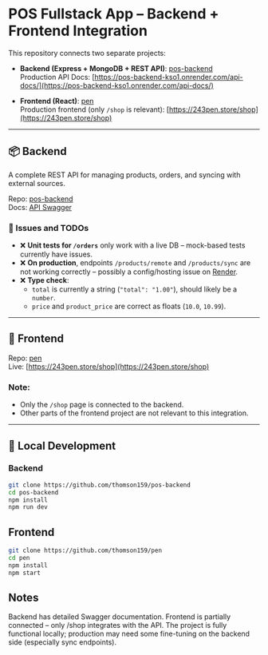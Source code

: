 # POS Fullstack App – Backend + Frontend Integration

This repository connects two separate projects:

- **Backend (Express + MongoDB + REST API)**: [pos-backend](https://github.com/thomson159/pos-backend)  
  Production API Docs: [https://pos-backend-kso1.onrender.com/api-docs/](https://pos-backend-kso1.onrender.com/api-docs/)
  
- **Frontend (React)**: [pen](https://github.com/thomson159/pen)  
  Production frontend (only `/shop` is relevant): [https://243pen.store/shop](https://243pen.store/shop)

---

## 📦 Backend

A complete REST API for managing products, orders, and syncing with external sources.

Repo: [pos-backend](https://github.com/thomson159/pos-backend)  
Docs: [API Swagger](https://pos-backend-kso1.onrender.com/api-docs/)

### 📌 Issues and TODOs

- ❌ **Unit tests for `/orders`** only work with a live DB – mock-based tests currently have issues.
- ❌ **On production**, endpoints `/products/remote` and `/products/sync` are not working correctly – possibly a config/hosting issue on [Render](https://render.com/).
- ❌ **Type check**:
  - `total` is currently a string (`"total": "1.00"`), should likely be a `number`.
  - `price` and `product_price` are correct as floats (`10.0`, `10.99`).

---

## 🛒 Frontend

Repo: [pen](https://github.com/thomson159/pen)  
Live: [https://243pen.store/shop](https://243pen.store/shop)

### Note:
- Only the `/shop` page is connected to the backend.
- Other parts of the frontend project are not relevant to this integration.

---

## 🔧 Local Development

### Backend

```bash
git clone https://github.com/thomson159/pos-backend
cd pos-backend
npm install
npm run dev
```

## Frontend

```bash
git clone https://github.com/thomson159/pen
cd pen
npm install
npm start
```

## Notes

Backend has detailed Swagger documentation.
Frontend is partially connected – only /shop integrates with the API.
The project is fully functional locally; production may need some fine-tuning on the backend side (especially sync endpoints).
